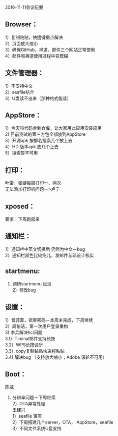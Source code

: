 2016-11-11会议纪要
## Browser：
1）复制粘贴，快捷键重点解决<br />
2）页面放大缩小<br />
3）确保GitHub，禅道，邮件三个网站正常使用<br />
4）邮件和禅道使用过程中变模糊<br />
## 文件管理器：
1）不支持中文<br />
2）seafile结合<br />
3）U盘读不出来（那种格式能读）<br />
## AppStore：
1）今天将代码合到仓库，让大家用此应用安装应用<br />
2) 目前测试的第三方包全部放到AppStore<br />
3）开源apk 按排名搜索几个放上去<br />
4）HD 版本apk 放几个上去<br />
5）搜索暂不可用<br />
## 打印：
叶雷，张婕每周打印一、两次<br />
无法添加打印机问题－>卢宁<br />
## xposed：
要求：下周跑起来<br />
## 通知栏：
1）通知栏中英文切换后 仍然为中文－bug<br />
2）通知栏颜色比较突兀，发邮件与邬设计核实<br />
## startmenu:
1) 调研startmenu 延迟<br />
2）修改bug<br />
## 设置：
1）曾菲菲，锁屏密码－本周未完成，下周继续<br />
2）周怡洁，第一次用户登录重构<br />
3) 李兵解决hci问题<br />
  3.1）Timinal邮件支持长按<br />
  3.2）WPS长按调研<br />
  3.3）copy复制黏贴快进程粘贴<br />
  3.4) 解决bug （支持放大缩小；Adobe 滚轮不可用）<br />
## Boot：
陈威<br />
1) 分辨率问题－下周继续<br />
2）OTA异常处理<br />
王建兴<br />
1）seafile 事项<br />
2）下周搭建几个server，OTA， AppStore，seafile<br />
3）不同文件系统U盘支持<br />
